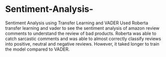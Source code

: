 # Sentiment-Analysis-
Sentiment Analysis using Transfer Learning and VADER
Used Roberta transfer learning and vader to see the sentiment analysis of amazon review comments to understand the review of bad products. Roberta was able to catch sarcastic comments and was able to almost correctly classify reviews into positive, neutral and negative reviews. However, it taked longer to train the model compared to VADER. 

